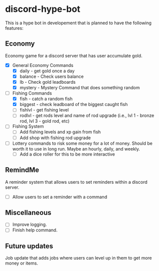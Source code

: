 # discord-hype-bot

This is a hype bot in developement that is planned to have the following features:

## Economy

Economy game for a discord server that has user accumulate gold.

- [x] General Economy Commands
    - [x] daily - get gold once a day
    - [x] balance - Check users balance
    - [x] lb - Check gold leadboards
    - [x] mystery - Mystery Command that does something random
- [ ] Fishing Commands
    - [x] fish - catch a random fish
    - [x] biggest - check leadboard of the biggest caught fish
    - [ ] fishlvl - get fishing level
    - [ ] rodlvl - get rods level and name of rod upgrade (i.e., lvl 1 - bronze rod, lvl 3 - gold rod, etc)
- [ ] Fishing System
    - [ ] Add fishing levels and xp gain from fish
    - [ ] Add shop with fishing rod upgrade
- [ ] Lottery commands to risk some money for a lot of money. Should be worth it to use in long run. Maybe an hourly, daily, and weekly.
    - [ ] Add a dice roller for this to be more interactive

## RemindMe

A reminder system that allows users to set reminders within a discord server.

- [ ] Allow users to set a reminder with a command

## Miscellaneous

- [ ] Improve logging.
- [ ] Finish help command.

## Future updates

Job update that adds jobs where users can level up in them to get more money or items.

